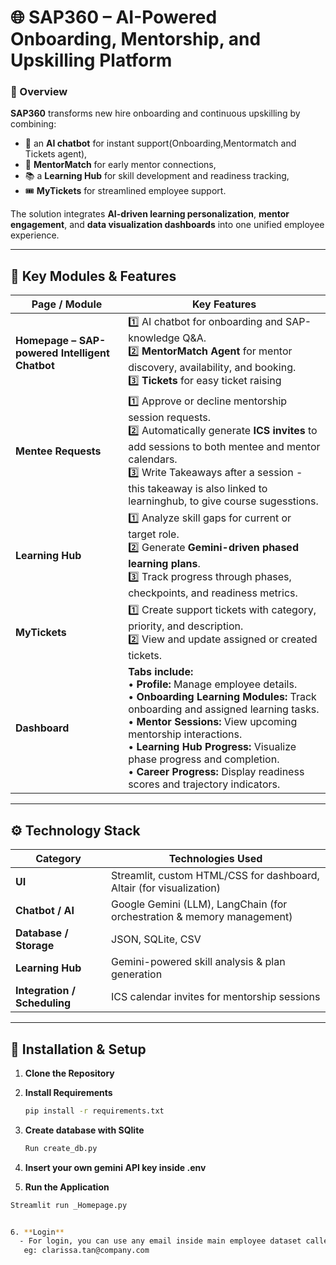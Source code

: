 # 🌐 SAP360 – AI-Powered Onboarding, Mentorship, and Upskilling Platform

### 🚀 Overview
**SAP360** transforms new hire onboarding and continuous upskilling by combining:
- 🤖 an **AI chatbot** for instant support(Onboarding,Mentormatch and Tickets agent),
- 🧭 **MentorMatch** for early mentor connections,
- 📚 a **Learning Hub** for skill development and readiness tracking,
- 🎟️ **MyTickets** for streamlined employee support.

The solution integrates **AI-driven learning personalization**, **mentor engagement**, and **data visualization dashboards** into one unified employee experience.

---

## 🧩 Key Modules & Features

| **Page / Module** | **Key Features** |
|--------------------|------------------|
| **Homepage – SAP-powered Intelligent Chatbot** | 1️⃣ AI chatbot for onboarding and SAP-knowledge Q&A.<br>2️⃣ **MentorMatch Agent** for mentor discovery, availability, and booking. <br> 3️⃣ **Tickets** for easy ticket raising 
| **Mentee Requests** | 1️⃣ Approve or decline mentorship session requests.<br>2️⃣ Automatically generate **ICS invites** to add sessions to both mentee and mentor calendars.<br> 3️⃣ Write Takeaways after a session - this takeaway is also linked to learninghub, to give course sugesstions. 
| **Learning Hub** | 1️⃣ Analyze skill gaps for current or target role.<br>2️⃣ Generate **Gemini-driven phased learning plans**.<br>3️⃣ Track progress through phases, checkpoints, and readiness metrics. |
| **MyTickets** | 1️⃣ Create support tickets with category, priority, and description.<br>2️⃣ View and update assigned or created tickets. |
| **Dashboard** | **Tabs include:**<br>• **Profile:** Manage employee details.<br>• **Onboarding Learning Modules:** Track onboarding and assigned learning tasks.<br>• **Mentor Sessions:** View upcoming mentorship interactions.<br>• **Learning Hub Progress:** Visualize phase progress and completion.<br>• **Career Progress:** Display readiness scores and trajectory indicators. |

---

## ⚙️ Technology Stack

| **Category** | **Technologies Used** |
|---------------|-----------------------|
| **UI** | Streamlit, custom HTML/CSS for dashboard, Altair (for visualization) |
| **Chatbot / AI** | Google Gemini (LLM), LangChain (for orchestration & memory management) |
| **Database / Storage** | JSON, SQLite, CSV |
| **Learning Hub** | Gemini-powered skill analysis & plan generation |
| **Integration / Scheduling** | ICS calendar invites for mentorship sessions |

---


## 🧰 Installation & Setup

1. **Clone the Repository**
  
3. **Install Requirements**
   ```bash
   pip install -r requirements.txt


3. **Create database with SQlite**
   ```bash
   Run create_db.py

4. **Insert your own gemini API key inside .env**

5. **Run the Application**
```bash
Streamlit run _Homepage.py


6. **Login**
  - For login, you can use any email inside main employee dataset called "Employee Dataset1.csv"
   eg: clarissa.tan@company.com
